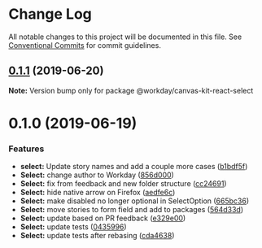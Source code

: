 # Change Log

All notable changes to this project will be documented in this file.
See [Conventional Commits](https://conventionalcommits.org) for commit guidelines.

## [0.1.1](https://ghe.megaleo.com/design/canvas-kit-react/tree/master/modules/canvas-kit-react-select/compare/@workday/canvas-kit-react-select@0.1.0...@workday/canvas-kit-react-select@0.1.1) (2019-06-20)

**Note:** Version bump only for package @workday/canvas-kit-react-select





# 0.1.0 (2019-06-19)


### Features

* **select:** Update story names and add a couple more cases ([b1bdf5f](https://ghe.megaleo.com/design/canvas-kit-react/tree/master/modules/canvas-kit-react-select/commits/b1bdf5f))
* **Select:** change author to Workday ([856d000](https://ghe.megaleo.com/design/canvas-kit-react/tree/master/modules/canvas-kit-react-select/commits/856d000))
* **Select:** fix from feedback and new folder structure ([cc24691](https://ghe.megaleo.com/design/canvas-kit-react/tree/master/modules/canvas-kit-react-select/commits/cc24691))
* **Select:** hide native arrow on Firefox ([aedfe6c](https://ghe.megaleo.com/design/canvas-kit-react/tree/master/modules/canvas-kit-react-select/commits/aedfe6c))
* **Select:** make disabled no longer optional in SelectOption ([665bc36](https://ghe.megaleo.com/design/canvas-kit-react/tree/master/modules/canvas-kit-react-select/commits/665bc36))
* **Select:** move stories to form field and add to packages ([564d33d](https://ghe.megaleo.com/design/canvas-kit-react/tree/master/modules/canvas-kit-react-select/commits/564d33d))
* **Select:** update based on PR feedback ([e329e00](https://ghe.megaleo.com/design/canvas-kit-react/tree/master/modules/canvas-kit-react-select/commits/e329e00))
* **Select:** update tests ([0435996](https://ghe.megaleo.com/design/canvas-kit-react/tree/master/modules/canvas-kit-react-select/commits/0435996))
* **Select:** update tests after rebasing ([cda4638](https://ghe.megaleo.com/design/canvas-kit-react/tree/master/modules/canvas-kit-react-select/commits/cda4638))
